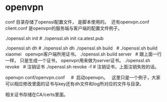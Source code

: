 # openvpn

conf 目录存储了openssl配置文件， 是脚本使用的。  还有openvpn.conf client.conf 是openvpn的服务端与客户端的配置文件例子。



<p>./openssl.sh init <name>         # ./openssl.sh init ca.atest.pub</p>
./openssl.sh dh                  # ./openssl.sh dh
./openssl.sh build <name>        # ./openssl.sh build xiaomei    openvpn客户端所用证书。
./openssl.sh build server        # 跟上面一行一样， 只是生成一个证书， openvpn用来做为server证书。
./openssl.sh revoke <name>       # 注销证书
./openssl.sh revoke <name> -f    # 注销证书，上面注销失败的话。

openvpn conf/openvpn.conf        #  启动openvpn。   这里只是一个例子，大家可以相应修改里面的证书与key还有dh文件和log所对应的文件与目录。

相关证书存储在CA/certs里面。
